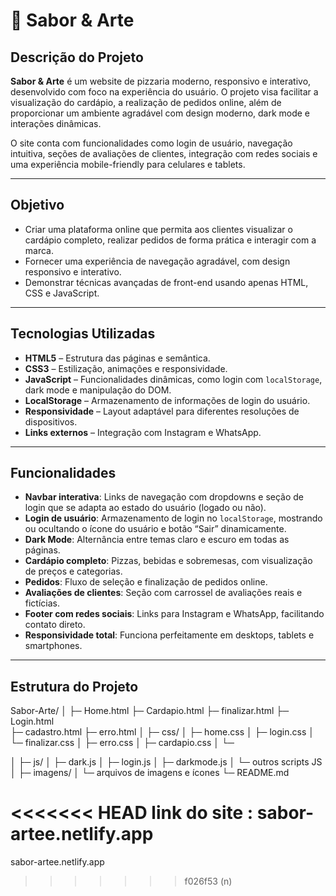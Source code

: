 # 🍕 Sabor & Arte

## Descrição do Projeto
**Sabor & Arte** é um website de pizzaria moderno, responsivo e interativo, desenvolvido com foco na experiência do usuário. O projeto visa facilitar a visualização do cardápio, a realização de pedidos online, além de proporcionar um ambiente agradável com design moderno, dark mode e interações dinâmicas.

O site conta com funcionalidades como login de usuário, navegação intuitiva, seções de avaliações de clientes, integração com redes sociais e uma experiência mobile-friendly para celulares e tablets.

---

## Objetivo
- Criar uma plataforma online que permita aos clientes visualizar o cardápio completo, realizar pedidos de forma prática e interagir com a marca.
- Fornecer uma experiência de navegação agradável, com design responsivo e interativo.
- Demonstrar técnicas avançadas de front-end usando apenas HTML, CSS e JavaScript.

---

## Tecnologias Utilizadas
- **HTML5** – Estrutura das páginas e semântica.
- **CSS3** – Estilização, animações e responsividade.
- **JavaScript** – Funcionalidades dinâmicas, como login com `localStorage`, dark mode e manipulação do DOM.
- **LocalStorage** – Armazenamento de informações de login do usuário.
- **Responsividade** – Layout adaptável para diferentes resoluções de dispositivos.
- **Links externos** – Integração com Instagram e WhatsApp.

---

## Funcionalidades
- **Navbar interativa**: Links de navegação com dropdowns e seção de login que se adapta ao estado do usuário (logado ou não).
- **Login de usuário**: Armazenamento de login no `localStorage`, mostrando ou ocultando o ícone do usuário e botão “Sair” dinamicamente.
- **Dark Mode**: Alternância entre temas claro e escuro em todas as páginas.
- **Cardápio completo**: Pizzas, bebidas e sobremesas, com visualização de preços e categorias.
- **Pedidos**: Fluxo de seleção e finalização de pedidos online.
- **Avaliações de clientes**: Seção com carrossel de avaliações reais e fictícias.
- **Footer com redes sociais**: Links para Instagram e WhatsApp, facilitando contato direto.
- **Responsividade total**: Funciona perfeitamente em desktops, tablets e smartphones.
  
---

## Estrutura do Projeto

Sabor-Arte/
│
├─  Home.html
├─ Cardapio.html
├─ finalizar.html
├─ Login.html  
├─ cadastro.html
├─ erro.html
│
├─ css/
│ ├─ home.css
│ ├─ login.css
│ └─ finalizar.css
│ ├─ erro.css
│ ├─ cardapio.css
│ └─ 
  

│
├─ js/
│ ├─ dark.js
│ ├─ login.js
│ ├─ darkmode.js
│ └─ outros scripts JS
│
├─ imagens/
│ └─ arquivos de imagens e ícones
└─ README.md

<<<<<<< HEAD
link do site : sabor-artee.netlify.app
=======

sabor-artee.netlify.app
>>>>>>> f026f53 (n)
